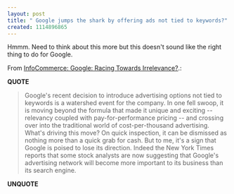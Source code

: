 ```yaml
---
layout: post
title: " Google jumps the shark by offering ads not tied to keywords?"
created: 1114896865
---
```

<p>Hmmm. Need to think about this more but this doesn't sound like the right thing to do for Google. </p><p>From <a href="http://infocommerce.typepad.com/infocommerce/2005/04/google_racing_t.html">InfoCommerce: Google: Racing Towards Irrelevance?</a>.:</p>
<p><b>QUOTE</b></p><blockquote>Google's recent decision to introduce advertising options not tied to keywords is a watershed event for the company. In one fell swoop, it is moving beyond the formula that made it unique and exciting -- relevancy coupled with pay-for-performance pricing -- and crossing over into the traditional world of cost-per-thousand advertising. What's driving this move? On quick inspection, it can be dismissed as nothing more than a quick grab for cash. But to me, it's a sign that Google is poised to lose its direction. Indeed the New York Times reports that some stock analysts are now suggesting that Google's advertising network will become more important to its business than its search engine.</blockquote><p><b>UNQUOTE</b></p>



